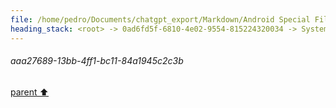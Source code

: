 ```yaml
---
file: /home/pedro/Documents/chatgpt_export/Markdown/Android Special File Objects.md
heading_stack: <root> -> 0ad6fd5f-6810-4e02-9554-815224320034 -> System -> 5813abb3-bc8f-4116-a4aa-0e0986508a91 -> System -> aaa2b7d1-41d5-4e04-9a47-4d88c4e6cc50 -> User -> 69acab58-9f38-48e0-83b1-285e483e7e67 -> Assistant -> aaa21991-06a5-4043-9e92-42d41a412bcf -> User -> f19b7b82-fd63-4dab-a860-43a7e82b037e -> Assistant -> aaa27689-13bb-4ff1-bc11-84a1945c2c3b
---
```

###### aaa27689-13bb-4ff1-bc11-84a1945c2c3b
[parent ⬆️](#f19b7b82-fd63-4dab-a860-43a7e82b037e)
